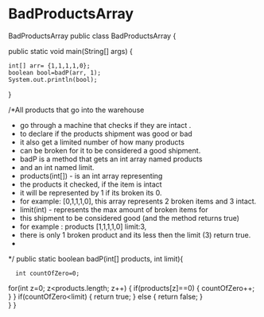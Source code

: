 # BadProductsArray
BadProductsArray
public class BadProductsArray {

public static void main(String[] args) {
	 
	int[] arr= {1,1,1,1,0};
	boolean bool=badP(arr, 1);
	System.out.println(bool);
}


/*All products that go into the warehouse 
 * go through a machine that checks if they are intact .
 * to declare if the products shipment was good or bad 
 * it also get a limited number of how many products 
 * can be broken for it to be considered a good shipment.
 * badP is a method that gets an int array named products 
 * and an int named limit.
 * products(int[]) - is an int array representing 
 * the products it checked, if the item is intact 
 * it will be represented by 1 if its broken its 0. 
 * for example: [0,1,1,1,0], this array represents 2 broken items and 3 intact.
 * limit(int) - represents the max amount of broken items for 
 * this shipment to be considered good (and the method returns true) 
 * for example : products [1,1,1,1,0] limit:3, 
 * there is only 1 broken product and its less then the limit (3) return true.
 * 
 */
  public static boolean badP(int[] products, int limit){
	
	  int countOfZero=0; 
   for(int z=0; z<products.length; z++) {
	   if(products[z]==0) {
	   countOfZero++;
	   }
  } if(countOfZero<limit) {
   return true;
  } else {
	   return false;
  }	  
  }
}

